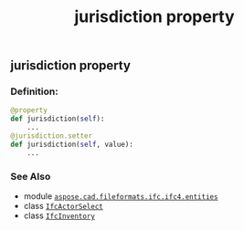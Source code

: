 ﻿---
title: jurisdiction property
second_title: Aspose.CAD for Python via .NET API References
description: 
type: docs
weight: 90
url: /python-net/aspose.cad.fileformats.ifc.ifc4.entities/ifcinventory/jurisdiction/
is_root: false
---

## jurisdiction property

### Definition:
```python
@property
def jurisdiction(self):
    ...
@jurisdiction.setter
def jurisdiction(self, value):
    ...
```

### See Also
* module [`aspose.cad.fileformats.ifc.ifc4.entities`](../../)
* class [`IfcActorSelect`](/cad/python-net/aspose.cad.fileformats.ifc.ifc4.types/ifcactorselect)
* class [`IfcInventory`](/cad/python-net/aspose.cad.fileformats.ifc.ifc4.entities/ifcinventory)
